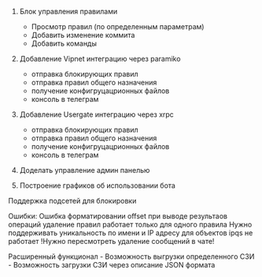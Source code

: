 1) Блок управления правилами
    - Просмотр правил (по определенным параметрам)
    - Добавить изменение коммита
    - Добавить команды

2) Добавление Vipnet интеграцию через paramiko
    - отправка блокирующих правил
    - отправка правил общего назначения
    - получение конфигруцацрионных файлов
    - консоль в телеграм

3) Добавление Usergate интеграцию через xrpc
    - отправка блокирующих правил
    - отправка правил общего назначения
    - получение конфигруцацрионных файлов
    - консоль в телеграм

4) Доделать управление админ панелью

5) Построение графиков об использовании бота

Поддержка подсетей для блокировки

Ошибки:
Ошибка форматировании offset при выводе результаов операций
удаление правил работает только для одного правила
Нужно поддерживать уникальность по имени и IP адресу для объектов
ipqs не работает
!Нужно пересмотреть удаление сообщений в чате!

Расширенный функционал
    - Возможность выгрузки определенного СЗИ
    - Возможность загрузки СЗИ через описание JSON формата
